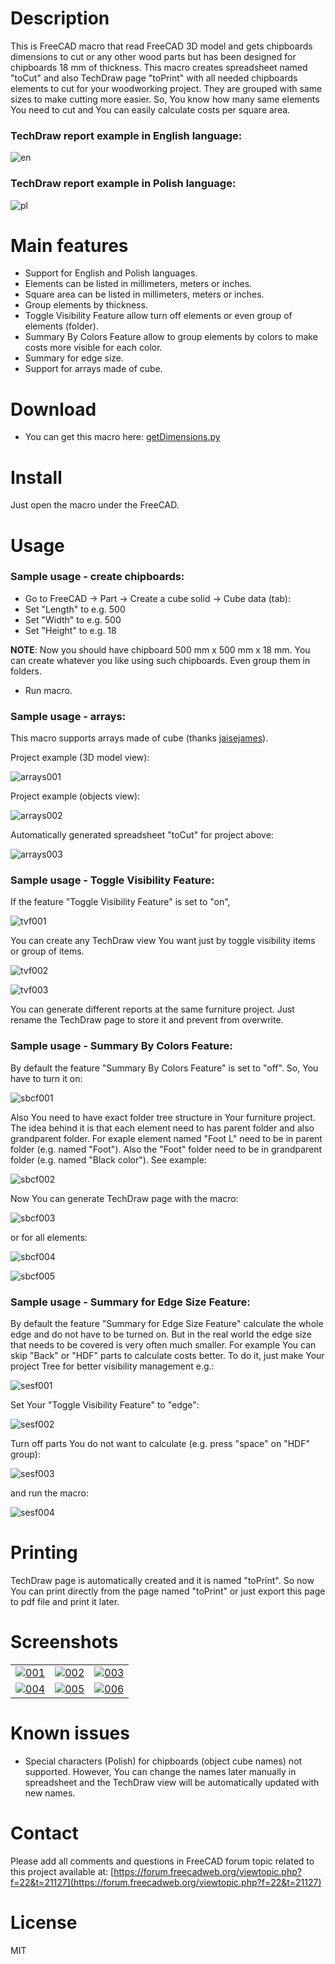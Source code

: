 # Description

This is FreeCAD macro that read FreeCAD 3D model and gets chipboards dimensions to cut or any other wood parts but has been designed for chipboards 18 mm of thickness. This macro creates spreadsheet named "toCut" and also TechDraw page "toPrint" with all needed chipboards elements to cut for your woodworking project. They are grouped with same sizes to make cutting more easier. So, You know how many same elements You need to cut and You can easily calculate costs per square area.

### TechDraw report example in English language:

![en](https://raw.githubusercontent.com/dprojects/getDimensions/master/screenshots/lang_en.png)

### TechDraw report example in Polish language:

![pl](https://raw.githubusercontent.com/dprojects/getDimensions/master/screenshots/lang_pl.png)

# Main features

* Support for English and Polish languages.
* Elements can be listed in millimeters, meters or inches.
* Square area can be listed in millimeters, meters or inches.
* Group elements by thickness.
* Toggle Visibility Feature allow turn off elements or even group of elements (folder).
* Summary By Colors Feature allow to group elements by colors to make costs more visible for each color.
* Summary for edge size.
* Support for arrays made of cube.

# Download

* You can get this macro here: [getDimensions.py](https://raw.githubusercontent.com/dprojects/getDimensions/master/getDimensions.py)

# Install

Just open the macro under the FreeCAD.

# Usage

### Sample usage - create chipboards:

* Go to FreeCAD -> Part -> Create a cube solid -> Cube data (tab):
* Set "Length" to e.g. 500
* Set "Width" to e.g. 500
* Set "Height" to e.g. 18

**NOTE**: Now you should have chipboard 500 mm x 500 mm x 18 mm. You can create whatever you like using such chipboards. Even group them in folders.

* Run macro.

### Sample usage - arrays:

This macro supports arrays made of cube (thanks [jaisejames](https://forum.freecadweb.org/memberlist.php?mode=viewprofile&u=10269)).

Project example (3D model view):

![arrays001](https://raw.githubusercontent.com/dprojects/getDimensions/master/screenshots/arrays001.png)

Project example (objects view):

![arrays002](https://raw.githubusercontent.com/dprojects/getDimensions/master/screenshots/arrays002.png)

Automatically generated spreadsheet "toCut" for project above:

![arrays003](https://raw.githubusercontent.com/dprojects/getDimensions/master/screenshots/arrays003.png)

### Sample usage - Toggle Visibility Feature:

If the feature "Toggle Visibility Feature" is set to "on", 

![tvf001](https://raw.githubusercontent.com/dprojects/getDimensions/master/screenshots/tvf001.png)

You can create any TechDraw view You want just by toggle visibility items or group of items. 

![tvf002](https://raw.githubusercontent.com/dprojects/getDimensions/master/screenshots/tvf002.png)

![tvf003](https://raw.githubusercontent.com/dprojects/getDimensions/master/screenshots/tvf003.png)

You can generate different reports at the same furniture project. Just rename the TechDraw page 
to store it and prevent from overwrite.

### Sample usage - Summary By Colors Feature:

By default the feature "Summary By Colors Feature" is set to "off". So, You have to turn it on:

![sbcf001](https://raw.githubusercontent.com/dprojects/getDimensions/master/screenshots/sbcf001.png)

Also You need to have exact folder tree structure in Your furniture project. The idea behind it is 
that each element need to has parent folder and also grandparent folder. For exaple element named 
"Foot L" need to be in parent folder (e.g. named "Foot"). Also the "Foot" folder need to be in 
grandparent folder (e.g. named "Black color"). See example: 

![sbcf002](https://raw.githubusercontent.com/dprojects/getDimensions/master/screenshots/sbcf002.png)

Now You can generate TechDraw page with the macro:

![sbcf003](https://raw.githubusercontent.com/dprojects/getDimensions/master/screenshots/sbcf003.png)

or for all elements:

![sbcf004](https://raw.githubusercontent.com/dprojects/getDimensions/master/screenshots/sbcf004.png)

![sbcf005](https://raw.githubusercontent.com/dprojects/getDimensions/master/screenshots/sbcf005.png)

### Sample usage - Summary for Edge Size Feature:

By default the feature "Summary for Edge Size Feature" calculate the whole edge and do not have 
to be turned on. But in the real world the edge size that needs to be covered is very often 
much smaller. For example You can skip "Back" or "HDF" parts to calculate costs better. To do it, 
just make Your project Tree for better visibility management e.g.:

![sesf001](https://raw.githubusercontent.com/dprojects/getDimensions/master/screenshots/sesf001.png)

Set Your "Toggle Visibility Feature" to "edge":

![sesf002](https://raw.githubusercontent.com/dprojects/getDimensions/master/screenshots/sesf002.png)

Turn off parts You do not want to calculate (e.g. press "space" on "HDF" group):

![sesf003](https://raw.githubusercontent.com/dprojects/getDimensions/master/screenshots/sesf003.png)

and run the macro:

![sesf004](https://raw.githubusercontent.com/dprojects/getDimensions/master/screenshots/sesf004.png)


# Printing

TechDraw page is automatically created and it is named "toPrint". So now You can print directly from the 
page named "toPrint" or just export this page to pdf file and print it later. 

# Screenshots

|   |   |   |
|---|---|---|
| [![001](https://raw.githubusercontent.com/dprojects/getDimensions/master/screenshots/matrix/001.png)](https://raw.githubusercontent.com/dprojects/getDimensions/master/screenshots/matrix/001.png) | [![002](https://raw.githubusercontent.com/dprojects/getDimensions/master/screenshots/matrix/002.png)](https://raw.githubusercontent.com/dprojects/getDimensions/master/screenshots/matrix/002.png) | [![003](https://raw.githubusercontent.com/dprojects/getDimensions/master/screenshots/matrix/003.png)](https://raw.githubusercontent.com/dprojects/getDimensions/master/screenshots/matrix/003.png) |
| [![004](https://raw.githubusercontent.com/dprojects/getDimensions/master/screenshots/matrix/004.png)](https://raw.githubusercontent.com/dprojects/getDimensions/master/screenshots/matrix/004.png) | [![005](https://raw.githubusercontent.com/dprojects/getDimensions/master/screenshots/matrix/005.png)](https://raw.githubusercontent.com/dprojects/getDimensions/master/screenshots/matrix/005.png) | [![006](https://raw.githubusercontent.com/dprojects/getDimensions/master/screenshots/matrix/006.png)](https://raw.githubusercontent.com/dprojects/getDimensions/master/screenshots/matrix/006.png) |

# Known issues

* Special characters (Polish) for chipboards (object cube names) not supported. However, You can change 
the names later manually in spreadsheet and the TechDraw view will be automatically updated with new names. 

# Contact

Please add all comments and questions in FreeCAD forum topic related to this project available at:
[https://forum.freecadweb.org/viewtopic.php?f=22&t=21127](https://forum.freecadweb.org/viewtopic.php?f=22&t=21127)

# License

MIT
